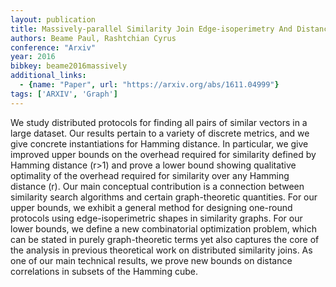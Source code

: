 ```yaml
---
layout: publication
title: Massively-parallel Similarity Join Edge-isoperimetry And Distance Correlations On The Hypercube
authors: Beame Paul, Rashtchian Cyrus
conference: "Arxiv"
year: 2016
bibkey: beame2016massively
additional_links:
  - {name: "Paper", url: "https://arxiv.org/abs/1611.04999"}
tags: ['ARXIV', 'Graph']
---
```

We study distributed protocols for finding all pairs of similar vectors in a large dataset. Our results pertain to a variety of discrete metrics, and we give concrete instantiations for Hamming distance. In particular, we give improved upper bounds on the overhead required for similarity defined by Hamming distance \(r>1\) and prove a lower bound showing qualitative optimality of the overhead required for similarity over any Hamming distance \(r\). Our main conceptual contribution is a connection between similarity search algorithms and certain graph-theoretic quantities. For our upper bounds, we exhibit a general method for designing one-round protocols using edge-isoperimetric shapes in similarity graphs. For our lower bounds, we define a new combinatorial optimization problem, which can be stated in purely graph-theoretic terms yet also captures the core of the analysis in previous theoretical work on distributed similarity joins. As one of our main technical results, we prove new bounds on distance correlations in subsets of the Hamming cube.
